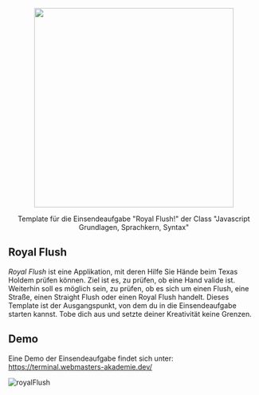 <p align="center"><a href="https://www.webmasters-fernakademie.de"><img src="https://www.webmasters-fernakademie.de/images/wfa_img/logo-wfa.png?1571290125" width="400"></a></p>
<p align="center">
Template für die Einsendeaufgabe "Royal Flush!" der Class "Javascript Grundlagen, Sprachkern, Syntax"
</p>

## Royal Flush
*Royal Flush* ist eine Applikation, mit deren Hilfe Sie Hände beim Texas Holdem prüfen können. Ziel ist es, zu prüfen, ob eine Hand valide ist. Weiterhin soll es möglich sein, zu prüfen, ob es sich um einen Flush, eine Straße, einen Straight Flush oder einen Royal Flush handelt. Dieses Template ist der Ausgangspunkt, von dem du in die Einsendeaufgabe starten kannst. Tobe dich aus und setzte deiner Kreativität keine Grenzen.

## Demo

Eine Demo der Einsendeaufgabe findet sich unter: <a href="https://terminal.webmasters-akademie.dev/">https://terminal.webmasters-akademie.dev/</a>

![royalFlush](https://user-images.githubusercontent.com/42392570/110471237-31b46b00-80dc-11eb-92a9-3da508211715.gif)


